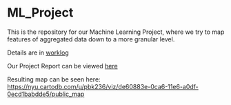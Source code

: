 # ML_Project
This is the repository for our Machine Learning Project, where we try to map features of aggregated data down to a more granular level.

Details are in [worklog](worklog.md)

Our Project Report can be viewed [here](https://docs.google.com/a/nyu.edu/document/d/1mdNq0itAMR55rcf6Z9s9UNzxFEf_JAMXtcj8HLojRjY/edit?usp=sharing)

Resulting map can be seen here: https://nyu.cartodb.com/u/pbk236/viz/de60883e-0ca6-11e6-a0df-0ecd1babdde5/public_map
